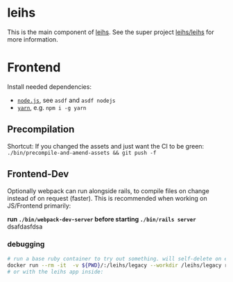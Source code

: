 # leihs

This is the main component of [leihs](https://github.com/leihs). See the
super project [leihs/leihs](https://github.com/leihs/leihs) for more
information.

# Frontend

Install needed dependencies:

- [`node.js`](https://nodejs.org/en/download/), see `asdf` and `asdf nodejs`
- [`yarn`](https://yarnpkg.com/en/docs/install), e.g. `npm i -g yarn`

## Precompilation

Shortcut: If you changed the assets and just want the CI to be green:
`./bin/precompile-and-amend-assets && git push -f`

## Frontend-Dev

Optionally webpack can run alongside rails, to compile files on change
instead of on request (faster).
This is recommended when working on JS/Frontend primarily:

**run `./bin/webpack-dev-server` before starting `./bin/rails server`**
dsafdasfdsa

### debugging

```bash
# run a base ruby container to try out something. will self-delete on exit.
docker run --rm -it  -v ${PWD}/:/leihs/legacy --workdir /leihs/legacy ruby:2.7.5-bullseye /bin/bash
# or with the leihs app inside:
```
